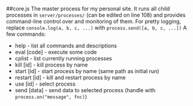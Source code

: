 ##core.js
The master process for my personal site. It runs all child processes in `server/processes/` (can be edited on line 108) and provides command-line control over and monitoring of them.
For pretty logging, replace `console.log(a, b, c, ...)` with `process.send([a, b, c, ...])`
A few commands:
- help - list all commands and descriptions
- eval [code] - execute some code
- cplist - list currently running processes
- kill [id] - kill process by name
- start [id] - start process by name (same path as initial run)
- restart [id] - kill and restart process by name
- use [id] - select process
- send [data] - send data to selected process (handle with `process.on("message", fnc)`)

